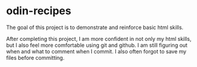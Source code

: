 # odin-recipes
The goal of this project is to demonstrate and reinforce basic html skills.

After completing this project, I am more confident in not only my html skills, but I
also feel more comfortable using git and github. I am still figuring out when and what 
to comment when I commit. I also often forgot to save my files before committing.